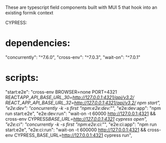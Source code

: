 These are typescript field components built with MUI 5 that hook into an existing formik context

CYPRESS:

# dependencies:

"concurrently": "^7.6.0",
"cross-env": "^7.0.3",
"wait-on": "^7.0.1"

# scripts:

"start:e2e": "cross-env BROWSER=none PORT=4321 REACT*APP_API_BASE_URL_30=http://127.0.0.1:4321/api/v3.2/ REACT_APP_API_BASE_URL_32=http://127.0.0.1:4321/api/v3.2/ npm start",
"e2e:dev": "concurrently -k -s first \"npm:e2e:dev:*\"",
"e2e:dev:app": "npm run start:e2e",
"e2e:dev:run": "wait-on -t 60000 http://127.0.0.1:4321 && cross-env CYPRESS*BASE_URL=http://127.0.0.1:4321 cypress open",
"e2e:ci": "concurrently -k -s first \"npm:e2e:ci:*\"",
"e2e:ci:app": "npm run start:e2e",
"e2e:ci:run": "wait-on -t 600000 http://127.0.0.1:4321 && cross-env CYPRESS_BASE_URL=http://127.0.0.1:4321 cypress run",
